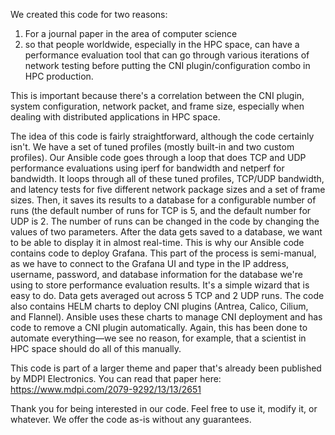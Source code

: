 We created this code for two reasons:

1. For a journal paper in the area of computer science
2. so that people worldwide, especially in the HPC space, can have a performance evaluation tool that can go through various iterations of network testing before putting the CNI plugin/configuration combo in HPC production.

This is important because there's a correlation between the CNI plugin, system configuration, network packet, and frame size, especially when dealing with distributed applications in HPC space.

The idea of this code is fairly straightforward, although the code certainly isn't. We have a set of tuned profiles (mostly built-in and two custom profiles). Our Ansible code goes through a loop that does TCP and UDP performance evaluations using iperf for bandwidth and netperf for bandwidth. It loops through all of these tuned profiles, TCP/UDP bandwidth, and latency tests for five different network package sizes and a set of frame sizes. Then, it saves its results to a database for a configurable number of runs (the default number of runs for TCP is 5, and the default number for UDP is 2. The number of runs can be changed in the code by changing the values of two parameters.
After the data gets saved to a database, we want to be able to display it in almost real-time. This is why our Ansible code contains code to deploy Grafana. This part of the process is semi-manual, as we have to connect to the Grafana UI and type in the IP address, username, password, and database information for the database we're using to store performance evaluation results. It's a simple wizard that is easy to do. Data gets averaged out across 5 TCP and 2 UDP runs.
The code also contains HELM charts to deploy CNI plugins (Antrea, Calico, Cilium, and Flannel). Ansible uses these charts to manage CNI deployment and has code to remove a CNI plugin automatically. Again, this has been done to automate everything—we see no reason, for example, that a scientist in HPC space should do all of this manually.

This code is part of a larger theme and paper that's already been published by MDPI Electronics. You can read that paper here:
https://www.mdpi.com/2079-9292/13/13/2651

Thank you for being interested in our code. Feel free to use it, modify it, or whatever. We offer the code as-is without any guarantees.
